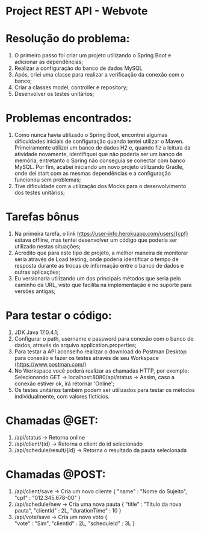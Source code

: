 # Project REST API - Webvote

# Resolução do problema:
1) O primeiro passo foi criar um projeto utilizando o Spring Boot e adicionar as dependências; 
2) Realizar a configuração do banco de dados MySQL 
3) Após, criei uma classe para realizar a verificação da conexão com o banco;
4) Criar a classes model, controller e repository;
5) Desenvolver os testes unitários;

# Problemas encontrados: 
1) Como nunca havia utilizado o Spring Boot, encontrei algumas dificuldades iniciais de configuração quando tentei utilizar o Maven. Primeiramente utilizei 
um banco de dados H2 e, quando fiz a leitura da atividade novamente, identifiquei que não poderia ser um banco de memória, entretanto 
o Spring não conseguia se conectar com banco MySQL. Por fim, acabei iniciando um novo projeto utilizando Gradle, onde dei start com as mesmas dependências
e a configuração funcionou sem problemas;
2) Tive dificuldade com a utilização dos Mocks para o desenvolvimento dos testes unitários;

# Tarefas bônus
1) Na primeira tarefa, o link https://user-info.herokuapp.com/users/{cpf} estava offline, mas tentei desenvolver um código que poderia ser utilizado nestas situações;
2) Acredito que para este tipo de projeto, a melhor maneira de monitorar seria através de Load testing, onde poderia identificar o tempo de resposta durante
as trocas de informação entre o banco de dados e outras aplicações;
3) Eu versionaria utilizando um dos principais métodos que seria pelo caminho da URL, visto que facilita na implementação e no suporte para versões antigas;

# Para testar o código:
1) JDK Java 17.0.4.1;
2) Configurar o path, username e password para conexão com o banco de dados, através do arquivo application.properties;
3) Para testar a API aconselho realizar o download do Postman Desktop para conexão e fazer os testes através de seu Workspace (https://www.postman.com/)
4) No Workspace você poderá realizar as chamadas HTTP, por exemplo: Selecionando GET -> localhost:8080/api/status -> Assim, caso a conexão estiver ok, irá
retornar 'Online';
5) Os testes unitários também podem ser utilizados para testar os métodos individualmente, com valores fictícios. 

# Chamadas @GET:
1) /api/status -> Retorna online
2) /api/client/{id} -> Retorna o client do id selecionado
3) /api/schedule/result/{id} -> Retorna o resultado da pauta selecionada

# Chamadas @POST:
1) /api/client/save -> Cria um novo cliente
{
	"name" : "Nome do Sujeito",
	"cpf" : "012.345.678-00"
}
2) /api/schedule/new -> Cria uma nova pauta
{
	"title" : "Título da nova pauta",
	"clientId" : 2L,
	"durationTime" : 10
}
3) /api/vote/save -> Cria um novo voto
{	
	"vote" : "Sim",
	"clientId" : 2L,
	"scheduleId" : 3L
}




